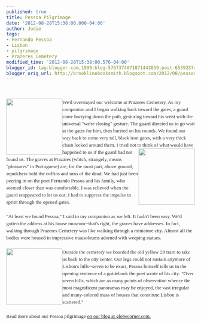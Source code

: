 ```yaml
---
published: true
title: Pessoa Pilgrimage
date: '2012-08-28T15:38:00.000-04:00'
author: Jodie
tags:
- Fernando Pessoa
- Lisbon
- pilgrimage
- Prazeres Cemetery
modified_time: '2012-08-28T15:38:00.576-04:00'
blogger_id: tag:blogger.com,1999:blog-5767374071871443859.post-6539237434965911816
blogger_orig_url: http://brooklinebooksmith.blogspot.com/2012/08/pessoa-pilgrimage.html
---
```


<br /><div style="color: #333333; font-family: Georgia, 'Times New Roman', 'Bitstream Charter', Times, serif; font-size: 13.333333969116211px; line-height: 19px;"><a data-mce-href="http://globecornerbookstore.com/blogs/wp-content/uploads/2012/08/IMG_7840.jpg" href="http://globecornerbookstore.com/blogs/wp-content/uploads/2012/08/IMG_7840.jpg"><img alt="" class="alignleft size-thumbnail wp-image-8120" data-mce-src="http://globecornerbookstore.com/blogs/wp-content/uploads/2012/08/IMG_7840-150x150.jpg" height="150" src="http://globecornerbookstore.com/blogs/wp-content/uploads/2012/08/IMG_7840-150x150.jpg" style="border: 0px; cursor: default; float: left;" title="IMG_7840" width="150" /></a>We'd overstayed our welcome at Prazeres Cemetery. As my companion and I began walking back toward the gates, a guard came hurrying down the path, gesturing toward his wrist with the universal "we're closing" gesture. The guard directed us to go wait at the gates for him, then hurried on his rounds. We found our way back to some very tall, black iron gates, with a very thick chain locked around them. I tried not to<a data-mce-href="http://globecornerbookstore.com/blogs/wp-content/uploads/2012/08/IMG_7853.jpg" href="http://globecornerbookstore.com/blogs/wp-content/uploads/2012/08/IMG_7853.jpg"><img alt="" class="alignright size-thumbnail wp-image-8118" data-mce-src="http://globecornerbookstore.com/blogs/wp-content/uploads/2012/08/IMG_7853-150x150.jpg" height="150" src="http://globecornerbookstore.com/blogs/wp-content/uploads/2012/08/IMG_7853-150x150.jpg" style="border: 0px; cursor: default; float: right;" title="IMG_7853" width="150" /></a>&nbsp;think of what would have happened to us if the guard had not found us. The graves at Prazares (which, strangely, means "pleasures" in Portuguese) are, for the most part, above ground, sepulchers&nbsp;hold the coffins and urns of the dead. We had just been peering in on the poet Fernando Pessoa&nbsp;and his family, who seemed closer than was comfortable. I was relieved when the guard&nbsp;reappeared to let us out; I had to suppress the impulse to sprint through the opened gates.</div><div style="color: #333333; font-family: Georgia, 'Times New Roman', 'Bitstream Charter', Times, serif; font-size: 13.333333969116211px; line-height: 19px;"><br /></div><div style="color: #333333; font-family: Georgia, 'Times New Roman', 'Bitstream Charter', Times, serif; font-size: 13.333333969116211px; line-height: 19px;">"At least we found Pessoa," I said to my companion as we left. It hadn't been easy. We'd gotten the&nbsp;address at his house museum--that's right, the graves have addresses. In fact, walking through Prazeres&nbsp;Cemetery was like walking through a miniature city. Almost all the bodies were housed in impressive mausoleums adorned with weeping statues.<br /><br /><a data-mce-href="http://globecornerbookstore.com/blogs/wp-content/uploads/2012/08/tram_28.gif" href="http://globecornerbookstore.com/blogs/wp-content/uploads/2012/08/tram_28.gif"><img alt="" class="alignleft size-thumbnail wp-image-8123" data-mce-src="http://globecornerbookstore.com/blogs/wp-content/uploads/2012/08/tram_28-150x150.gif" height="150" src="http://globecornerbookstore.com/blogs/wp-content/uploads/2012/08/tram_28-150x150.gif" style="border: 0px; cursor: default; float: left;" title="tram_28" width="150" /></a>Outside the cemetery we boarded the old yellow 28 tram to take us back to the city center. Our&nbsp;legs could not sustain anymore of Lisbon's hills--seven to be exact, Pessoa himself tells us in the opening sentence of a guidebook the poet wrote of his city: "Over seven hills, which are as many points of observation whence the most magnificent panoramas may be enjoyed, the vast irregular and many-colored mass of houses that constitute Lisbon is scattered."<br /><br />Read more about our Pessoa pilgrimage <a href="http://globecornerbookstore.com/blogs/">on our blog at globecorner.com.</a></div>